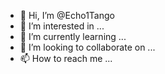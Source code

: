 - 👋 Hi, I’m @Echo1Tango
- 👀 I’m interested in ...
- 🌱 I’m currently learning ...
- 💞️ I’m looking to collaborate on ...
- 📫 How to reach me ...

<!---
Echo1Tango/Echo1Tango is a ✨ special ✨ repository because its `README.md` (this file) appears on your GitHub profile.
You can click the Preview link to take a look at your changes.
--->
